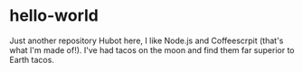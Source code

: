 # hello-world


Just another repository
Hubot here, I like Node.js and Coffeescrpit (that's what I'm made of!).
I've had tacos on the moon and find them far superior to Earth tacos.
